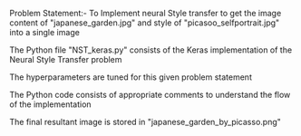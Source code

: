 Problem Statement:- To Implement neural Style transfer to get the image content of "japanese_garden.jpg" and style of "picasoo_selfportrait.jpg" into a single image 

The Python file "NST_keras.py" consists of the Keras implementation of the Neural Style Transfer problem

The hyperparameters are tuned for this given problem statement

The Python code consists of appropriate comments to understand the flow of the implementation

The final resultant image is stored in "japanese_garden_by_picasso.png"
